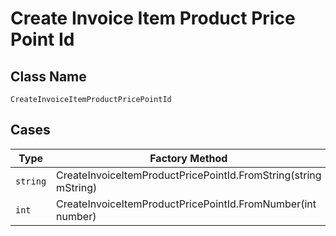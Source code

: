 
# Create Invoice Item Product Price Point Id

## Class Name

`CreateInvoiceItemProductPricePointId`

## Cases

| Type | Factory Method |
|  --- | --- |
| `string` | CreateInvoiceItemProductPricePointId.FromString(string mString) |
| `int` | CreateInvoiceItemProductPricePointId.FromNumber(int number) |

